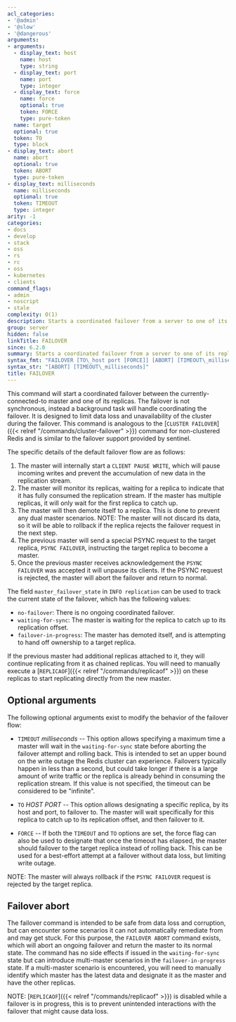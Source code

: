 ```yaml
---
acl_categories:
- '@admin'
- '@slow'
- '@dangerous'
arguments:
- arguments:
  - display_text: host
    name: host
    type: string
  - display_text: port
    name: port
    type: integer
  - display_text: force
    name: force
    optional: true
    token: FORCE
    type: pure-token
  name: target
  optional: true
  token: TO
  type: block
- display_text: abort
  name: abort
  optional: true
  token: ABORT
  type: pure-token
- display_text: milliseconds
  name: milliseconds
  optional: true
  token: TIMEOUT
  type: integer
arity: -1
categories:
- docs
- develop
- stack
- oss
- rs
- rc
- oss
- kubernetes
- clients
command_flags:
- admin
- noscript
- stale
complexity: O(1)
description: Starts a coordinated failover from a server to one of its replicas.
group: server
hidden: false
linkTitle: FAILOVER
since: 6.2.0
summary: Starts a coordinated failover from a server to one of its replicas.
syntax_fmt: "FAILOVER [TO\_host port [FORCE]] [ABORT] [TIMEOUT\_milliseconds]"
syntax_str: "[ABORT] [TIMEOUT\_milliseconds]"
title: FAILOVER
---
```

This command will start a coordinated failover between the currently-connected-to master and one of its replicas.
The failover is not synchronous, instead a background task will handle coordinating the failover. 
It is designed to limit data loss and unavailability of the cluster during the failover.
This command is analogous to the [`CLUSTER FAILOVER`]({{< relref "/commands/cluster-failover" >}}) command for non-clustered Redis and is similar to the failover support provided by sentinel.

The specific details of the default failover flow are as follows:

1. The master will internally start a `CLIENT PAUSE WRITE`, which will pause incoming writes and prevent the accumulation of new data in the replication stream.
2. The master will monitor its replicas, waiting for a replica to indicate that it has fully consumed the replication stream. If the master has multiple replicas, it will only wait for the first replica to catch up.
3. The master will then demote itself to a replica. This is done to prevent any dual master scenarios. NOTE: The master will not discard its data, so it will be able to rollback if the replica rejects the failover request in the next step.
4. The previous master will send a special PSYNC request to the target replica, `PSYNC FAILOVER`, instructing the target replica to become a master.
5. Once the previous master receives acknowledgement the `PSYNC FAILOVER` was accepted it will unpause its clients. If the PSYNC request is rejected, the master will abort the failover and return to normal.

The field `master_failover_state` in `INFO replication` can be used to track the current state of the failover, which has the following values:

* `no-failover`: There is no ongoing coordinated failover.
* `waiting-for-sync`: The master is waiting for the replica to catch up to its replication offset.
* `failover-in-progress`: The master has demoted itself, and is attempting to hand off ownership to a target replica.

If the previous master had additional replicas attached to it, they will continue replicating from it as chained replicas. You will need to manually execute a [`REPLICAOF`]({{< relref "/commands/replicaof" >}}) on these replicas to start replicating directly from the new master.

## Optional arguments
The following optional arguments exist to modify the behavior of the failover flow:

* `TIMEOUT` *milliseconds* -- This option allows specifying a maximum time a master will wait in the `waiting-for-sync` state before aborting the failover attempt and rolling back.
This is intended to set an upper bound on the write outage the Redis cluster can experience.
Failovers typically happen in less than a second, but could take longer if there is a large amount of write traffic or the replica is already behind in consuming the replication stream. 
If this value is not specified, the timeout can be considered to be "infinite".

* `TO` *HOST* *PORT* -- This option allows designating a specific replica, by its host and port, to failover to. The master will wait specifically for this replica to catch up to its replication offset, and then failover to it.

* `FORCE` -- If both the `TIMEOUT` and `TO` options are set, the force flag can also be used to designate that once the timeout has elapsed, the master should failover to the target replica instead of rolling back.
This can be used for a best-effort attempt at a failover without data loss, but limiting write outage.

NOTE: The master will always rollback if the `PSYNC FAILOVER` request is rejected by the target replica. 

## Failover abort

The failover command is intended to be safe from data loss and corruption, but can encounter some scenarios it can not automatically remediate from and may get stuck. 
For this purpose, the `FAILOVER ABORT` command exists, which will abort an ongoing failover and return the master to its normal state. 
The command has no side effects if issued in the `waiting-for-sync` state but can introduce multi-master scenarios in the `failover-in-progress` state. 
If a multi-master scenario is encountered, you will need to manually identify which master has the latest data and designate it as the master and have the other replicas.

NOTE: [`REPLICAOF`]({{< relref "/commands/replicaof" >}}) is disabled while a failover is in progress, this is to prevent unintended interactions with the failover that might cause data loss.
